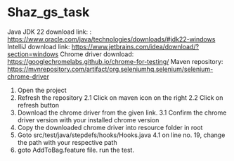 # Shaz_gs_task
Java JDK 22 download link: : https://www.oracle.com/java/technologies/downloads/#jdk22-windows
IntelliJ download link: https://www.jetbrains.com/idea/download/?section=windows
Chrome driver download: https://googlechromelabs.github.io/chrome-for-testing/
Maven repository: https://mvnrepository.com/artifact/org.seleniumhq.selenium/selenium-chrome-driver

1. Open the project
2. Refresh the repository
	2.1 Click on maven icon on the right
	2.2 Click on refresh button
3. Download the chrome driver from the given link.
	3.1 Confirm the chrome driver version with your installed chrome version
4. Copy the downloaded chrome driver into resource folder in root
5. Goto src/test/java/stepdefs/hooks/Hooks.java
	4.1 on line no. 19, change the path with your respective path
6. goto AddToBag.feature file. run the test. 

